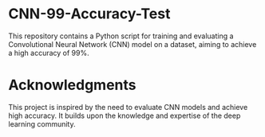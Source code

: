 # CNN-99-Accuracy-Test
This repository contains a Python script for training and evaluating a Convolutional Neural Network (CNN) model on a dataset, aiming to achieve a high accuracy of 99%.

# Acknowledgments
This project is inspired by the need to evaluate CNN models and achieve high accuracy. It builds upon the knowledge and expertise of the deep learning community.

